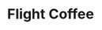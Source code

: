 ---
image: /_public/img/logo/flight-coffee.png
title: Flight Coffee
url: https://flightcoffee.co.nz/
---